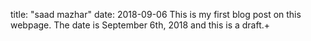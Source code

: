 title: "saad mazhar"
date: 2018-09-06
This is my first blog post on this webpage. The date is September 6th, 2018 and this is a draft.+
